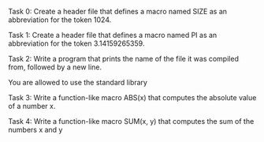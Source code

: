 Task 0:
Create a header file that defines a macro named SIZE as an abbreviation for the token 1024.

Task 1:
Create a header file that defines a macro named PI as an abbreviation for the token 3.14159265359.

Task 2:
Write a program that prints the name of the file it was compiled from, followed by a new line.

You are allowed to use the standard library

Task 3:
Write a function-like macro ABS(x) that computes the absolute value of a number x.

Task 4:
Write a function-like macro SUM(x, y) that computes the sum of the numbers x and y

